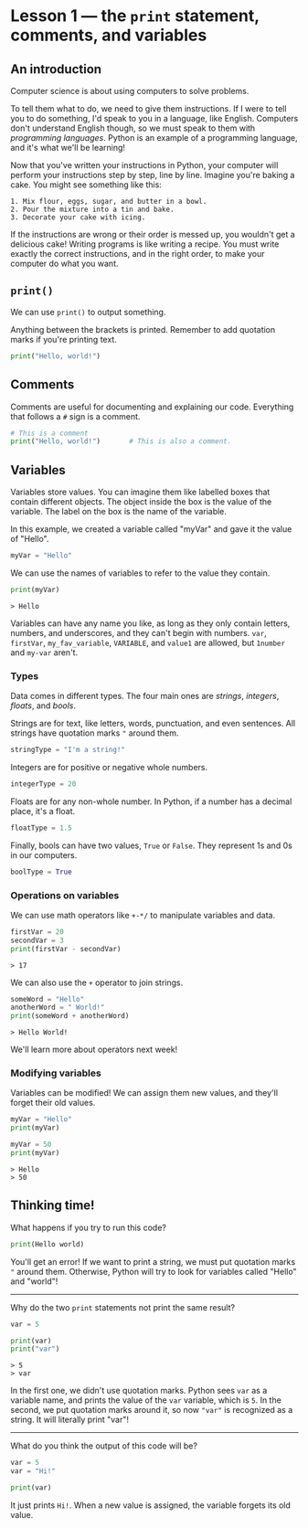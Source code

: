 # Lesson 1 — the `print` statement, comments, and variables

## An introduction
Computer science is about using computers to solve problems.

To tell them what to do, we need to give them instructions. If I were to tell you to do something, I'd speak to you in a language, like English. Computers don't understand English though, so we must speak to them with *programming languages*. Python is an example of a programming language, and it's what we'll be learning!

Now that you've written your instructions in Python, your computer will perform your instructions step by step, line by line. Imagine you're baking a cake. You might see something like this:

```
1. Mix flour, eggs, sugar, and butter in a bowl.
2. Pour the mixture into a tin and bake.
3. Decorate your cake with icing.
```

If the instructions are wrong or their order is messed up, you wouldn't get a delicious cake! Writing programs is like writing a recipe. You must write exactly the correct instructions, and in the right order, to make your computer do what you want.

## `print()`
We can use `print()` to output something.

Anything between the brackets is printed. Remember to add quotation marks if you're printing text.

```Python
print("Hello, world!")
```

## Comments
Comments are useful for documenting and explaining our code. Everything that follows a `#` sign is a comment.

```Python
# This is a comment
print("Hello, world!")       # This is also a comment.
```

## Variables
Variables store values. You can imagine them like labelled boxes that contain different objects. The object inside the box is the value of the variable. The label on the box is the name of the variable.

In this example, we created a variable called "myVar" and gave it the value of "Hello".

```Python
myVar = "Hello"
```

We can use the names of variables to refer to the value they contain.

```Python
print(myVar)
```

```
> Hello
```

Variables can have any name you like, as long as they only contain letters, numbers, and underscores, and they can't begin with numbers. `var`, `firstVar`, `my_fav_variable`, `VARIABLE`, and `value1` are allowed, but `1number` and `my-var` aren't.

### Types
Data comes in different types. The four main ones are *strings*, *integers*, *floats*, and *bools*.

Strings are for text, like letters, words, punctuation, and even sentences. All strings have quotation marks `"` around them.

```Python
stringType = "I'm a string!"
```

Integers are for positive or negative whole numbers.

```Python
integerType = 20
```

Floats are for any non-whole number. In Python, if a number has a decimal place, it's a float.

```Python
floatType = 1.5
```

Finally, bools can have two values, `True` or `False`. They represent 1s and 0s in our computers.

```Python
boolType = True
```

### Operations on variables
We can use math operators like `+-*/` to manipulate variables and data.

```Python
firstVar = 20
secondVar = 3
print(firstVar - secondVar)
```

```
> 17
```

We can also use the `+` operator to join strings.

```Python
someWord = "Hello"
anotherWord = " World!"
print(someWord + anotherWord)
```

```
> Hello World!
```

We'll learn more about operators next week!

### Modifying variables
Variables can be modified! We can assign them new values, and they'll forget their old values.

```Python
myVar = "Hello"
print(myVar)

myVar = 50
print(myVar)
```

```
> Hello
> 50
```

## Thinking time!
What happens if you try to run this code?

```Python
print(Hello world)
```

You'll get an error! If we want to print a string, we must put quotation marks `"` around them. Otherwise, Python will try to look for variables called "Hello" and "world"!

---

Why do the two `print` statements not print the same result?

```Python
var = 5

print(var)
print("var")
```

```
> 5
> var
```

In the first one, we didn't use quotation marks. Python sees `var` as a variable name, and prints the value of the `var` variable, which is `5`. In the second, we put quotation marks around it, so now `"var"` is recognized as a string. It will literally print "var"!

---

What do you think the output of this code will be?

```Python
var = 5
var = "Hi!"

print(var)
```

It just prints `Hi!`. When a new value is assigned, the variable forgets its old value.
